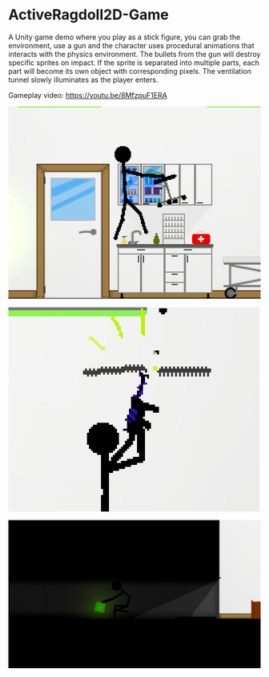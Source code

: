 # ActiveRagdoll2D-Game

A Unity game demo where you play as a stick figure, you can grab the environment, use a gun and the character uses procedural animations that interacts with the physics environment. The bullets from the gun will destroy specific sprites on impact. If the sprite is separated into multiple parts, each part will become its own object with corresponding pixels. The ventilation tunnel slowly illuminates as the player enters.

Gameplay video:
https://youtu.be/8MfzpuF1ERA

![Jumping while holding a chair](/images/jump.png)

![Destructible objects](/images/destruction.png)

![Inside ventilation tunnel](/images/tunnel.png)